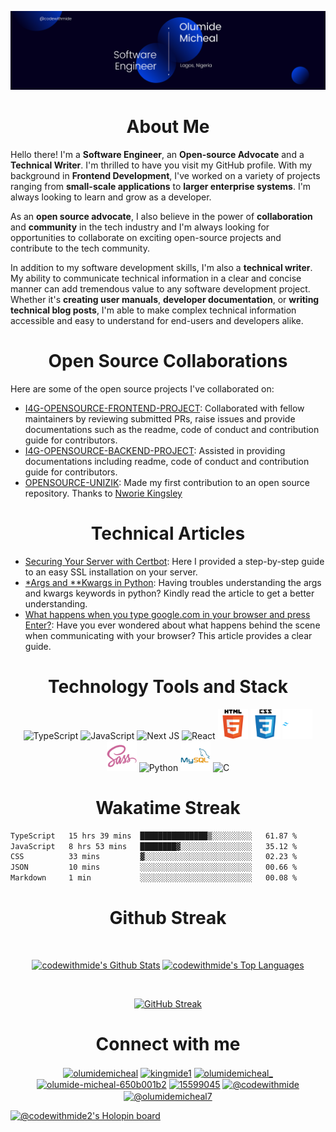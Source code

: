 ![banner](./banner.png)

<h1 align="center">About Me</h1>

Hello there! I'm a **Software Engineer**, an **Open-source Advocate** and a **Technical Writer**. I'm thrilled to have you visit my GitHub profile. With my background in **Frontend Development**, I've worked on a variety of projects ranging from **small-scale applications** to **larger enterprise systems**. I'm always looking to learn and grow as a developer.

As an **open source advocate**, I also believe in the power of **collaboration** and **community** in the tech industry and I'm always looking for opportunities to collaborate on exciting open-source projects and contribute to the tech community.

In addition to my software development skills, I'm also a **technical writer**. My ability to communicate technical information in a clear and concise manner can add tremendous value to any software development project. Whether it's **creating user manuals**, **developer documentation**, or **writing technical blog posts**, I'm able to make complex technical information accessible and easy to understand for end-users and developers alike.

<h1 align="center">Open Source Collaborations</h1>
Here are some of the open source projects I've collaborated on:

- [I4G-OPENSOURCE-FRONTEND-PROJECT](https://github.com/Ingressive-for-Good/I4G-OPENSOURCE-FRONTEND-PROJECT-2022): Collaborated with fellow maintainers by reviewing submitted PRs, raise issues and provide documentations such as the readme, code of conduct and contribution guide for contributors.
- [I4G-OPENSOURCE-BACKEND-PROJECT](https://github.com/Ingressive-for-Good/I4G-OPENSOURCE-FRONTEND-PROJECT-2022): Assisted in providing documentations including readme, code of conduct and contribution guide for contributors.
- [OPENSOURCE-UNIZIK](https://github.com/nworiekingslee/Open-source-Unizik): Made my first contribution to an open source repository. Thanks to [Nworie Kingsley](https://github.com/nworiekingslee)

<h1 align="center">Technical Articles</h1>

- [Securing Your Server with Certbot](https://codewithmide.hashnode.dev/securing-your-server-with-certbot-a-step-by-step-guide-to-easy-ssl-installation): Here I provided a step-by-step guide to an easy SSL installation on your server.
- [*Args and **Kwargs in Python](https://codewithmide.hashnode.dev/args-and-kwargs-in-python): Having troubles understanding the args and kwargs keywords in python? Kindly read the article to get a better understanding.
- [What happens when you type google.com in your browser and press Enter?](https://medium.com/@olumidemicheal7/what-happens-when-you-type-google-com-in-your-browser-and-press-enter-8523aa662dbd): Have you ever wondered about what happens behind the scene when communicating with your browser? This article provides a clear guide.

<h1 align="center">Technology Tools and Stack</h1>

<div align="center">
<img src="https://upload.wikimedia.org/wikipedia/commons/thumb/4/4c/Typescript_logo_2020.svg/1200px-Typescript_logo_2020.svg.png" width="48" height="48" alt="TypeScript" />
<img src="https://upload.wikimedia.org/wikipedia/commons/thumb/9/99/Unofficial_JavaScript_logo_2.svg/1024px-Unofficial_JavaScript_logo_2.svg.png" width="48" height="48" alt="JavaScript" />
<img src="https://raw.githubusercontent.com/samfromaway/samfromaway/master/.github/images/nextjs.png" width="48" height="48" alt="Next JS" />
<img src="https://brandlogos.net/wp-content/uploads/2020/09/react-logo.png" width="48" height="48" alt="React" />
<img src="https://github.com/devicons/devicon/blob/master/icons/html5/html5-original-wordmark.svg" width="48" height="48" alt="HTML5" />
<img src="https://github.com/devicons/devicon/blob/master/icons/css3/css3-original-wordmark.svg" width="48" height="48" alt="css3" />
<img src="https://github.com/devicons/devicon/blob/master/icons/tailwindcss/tailwindcss-original-wordmark.svg" width="48" height="48" alt="tailwind" />
<img src="https://github.com/devicons/devicon/blob/master/icons/sass/sass-original.svg" width="48" height="48" alt="scss" />
<img src="https://upload.wikimedia.org/wikipedia/commons/thumb/c/c3/Python-logo-notext.svg/1200px-Python-logo-notext.svg.png" width="48" height="48" alt="Python" />
<img src="https://github.com/devicons/devicon/blob/master/icons/mysql/mysql-original-wordmark.svg" width="48" height="48" alt="MySQL" />
<img src="https://img.icons8.com/color/452/c-programming.png" width="48" height="48" alt="C" />
</div>

<h1 align="center">Wakatime Streak</h1>

<!--START_SECTION:waka-->

```txt
TypeScript   15 hrs 39 mins  ███████████████▒░░░░░░░░░   61.87 %
JavaScript   8 hrs 53 mins   ████████▓░░░░░░░░░░░░░░░░   35.12 %
CSS          33 mins         ▓░░░░░░░░░░░░░░░░░░░░░░░░   02.23 %
JSON         10 mins         ░░░░░░░░░░░░░░░░░░░░░░░░░   00.66 %
Markdown     1 min           ░░░░░░░░░░░░░░░░░░░░░░░░░   00.08 %
```

<!--END_SECTION:waka-->

<h1 align="center">Github Streak</h1>

<div align="center">

<br/>
  <p>
    <a href="https://github.com/codewithmide/github-readme-stats"><img alt="codewithmide's Github Stats" src="https://github-readme-stats.vercel.app/api?username=codewithmide&show_icons=true&count_private=true&theme=react&hide_border=true&bg_color=0D1117" /></a>
    <a href="https://github.com/codewithmide/github-readme-stats"><img alt="codewithmide's Top Languages" src="https://github-readme-stats.vercel.app/api/top-langs/?username=codewithmide&langs_count=8&count_private=true&layout=compact&theme=react&hide_border=true&bg_color=0D1117" /></a>
  </p>
<br/>

[![GitHub Streak](https://github-readme-streak-stats.herokuapp.com?user=codewithmide&hide_border=true)](https://git.io/streak-stats)

</div>

<h1 align="center">Connect with me</h1>

<p align="center">
<a href="https://codepen.io/olumidemicheal" target="blank"><img align="center" src="https://raw.githubusercontent.com/rahuldkjain/github-profile-readme-generator/master/src/images/icons/Social/codepen.svg" alt="olumidemicheal" height="30" width="40" /></a>
<a href="https://dev.to/kingmide1" target="blank"><img align="center" src="https://raw.githubusercontent.com/rahuldkjain/github-profile-readme-generator/master/src/images/icons/Social/devto.svg" alt="kingmide1" height="30" width="40" /></a>
<a href="https://twitter.com/olumidemicheal_" target="blank"><img align="center" src="https://raw.githubusercontent.com/rahuldkjain/github-profile-readme-generator/master/src/images/icons/Social/twitter.svg" alt="olumidemicheal_" height="30" width="40" /></a>
<a href="https://linkedin.com/in/olumide-micheal-650b001b2" target="blank"><img align="center" src="https://raw.githubusercontent.com/rahuldkjain/github-profile-readme-generator/master/src/images/icons/Social/linked-in-alt.svg" alt="olumide-micheal-650b001b2" height="30" width="40" /></a>
<a href="https://stackoverflow.com/users/15599045" target="blank"><img align="center" src="https://raw.githubusercontent.com/rahuldkjain/github-profile-readme-generator/master/src/images/icons/Social/stack-overflow.svg" alt="15599045" height="30" width="40" /></a>
<a href="https://hashnode.com/@codewithmide" target="blank"><img align="center" src="https://raw.githubusercontent.com/rahuldkjain/github-profile-readme-generator/master/src/images/icons/Social/hashnode.svg" alt="@codewithmide" height="30" width="40" /></a>
<a href="https://medium.com/@olumidemicheal7" target="blank"><img align="center" src="https://raw.githubusercontent.com/rahuldkjain/github-profile-readme-generator/master/src/images/icons/Social/medium.svg" alt="@olumidemicheal7" height="30" width="40" /></a>
</p>

<!-- ![snake gif](https://github.com/accodes21/accodes21/blob/output/github-contribution-grid-snake.svg) -->

[![@codewithmide2's Holopin board](https://holopin.me/codewithmide2)](https://holopin.io/@codewithmide2)
